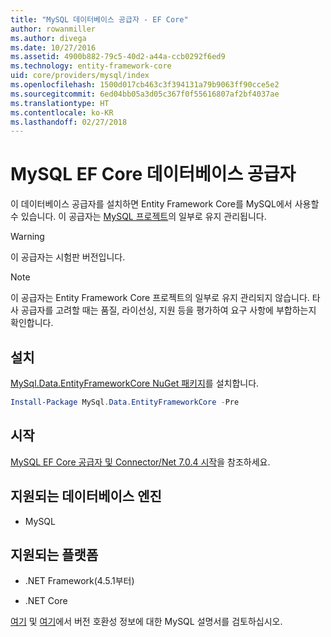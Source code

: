 ```yaml
---
title: "MySQL 데이터베이스 공급자 - EF Core"
author: rowanmiller
ms.author: divega
ms.date: 10/27/2016
ms.assetid: 4900b882-79c5-40d2-a44a-ccb0292f6ed9
ms.technology: entity-framework-core
uid: core/providers/mysql/index
ms.openlocfilehash: 1500d017cb463c3f394131a79b9063ff90cce5e2
ms.sourcegitcommit: 6ed04bb05a3d05c367f0f55616807af2bf4037ae
ms.translationtype: HT
ms.contentlocale: ko-KR
ms.lasthandoff: 02/27/2018
---
```

# <a name="mysql-ef-core-database-provider"></a>MySQL EF Core 데이터베이스 공급자

이 데이터베이스 공급자를 설치하면 Entity Framework Core를 MySQL에서 사용할 수 있습니다. 이 공급자는 [MySQL 프로젝트](http://dev.mysql.com)의 일부로 유지 관리됩니다.

> [!WARNING]  
> 이 공급자는 시험판 버전입니다.

> [!NOTE]  
> 이 공급자는 Entity Framework Core 프로젝트의 일부로 유지 관리되지 않습니다. 타사 공급자를 고려할 때는 품질, 라이선싱, 지원 등을 평가하여 요구 사항에 부합하는지 확인합니다.

## <a name="install"></a>설치

[MySql.Data.EntityFrameworkCore NuGet 패키지](https://www.nuget.org/packages/MySql.Data.EntityFrameworkCore)를 설치합니다.

``` powershell
Install-Package MySql.Data.EntityFrameworkCore -Pre
```

## <a name="get-started"></a>시작

[MySQL EF Core 공급자 및 Connector/Net 7.0.4 시작](http://insidemysql.com/howto-starting-with-mysql-ef-core-provider-and-connectornet-7-0-4/)을 참조하세요.

## <a name="supported-database-engines"></a>지원되는 데이터베이스 엔진

* MySQL

## <a name="supported-platforms"></a>지원되는 플랫폼

* .NET Framework(4.5.1부터)

* .NET Core

[여기](https://dev.mysql.com/doc/connector-net/en/connector-net-versions.html) 및 [여기](https://dev.mysql.com/doc/connector-net/en/connector-net-entityframework-core.html)에서 버전 호환성 정보에 대한 MySQL 설명서를 검토하십시오.
